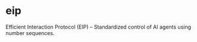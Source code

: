 # eip
Efficient Interaction Protocol (EIP) – Standardized control of AI agents using number sequences.
